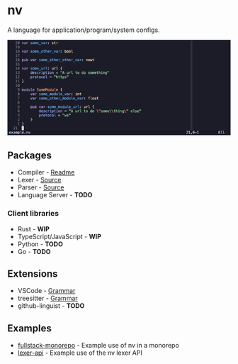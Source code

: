 # nv

A language for application/program/system configs.

![nv language snippet - neovim](./extensions/tree-sitter-nv/docs/assets/images/tree-sitter-nv-syntax-highlighting.png)

## Packages

- Compiler - [Readme](./packages/compiler/README.md)
- Lexer - [Source](./packages/lexer/src/lexer.rs)
- Parser - [Source](./packages/parser/src/main.rs)
- Language Server - **TODO**

### Client libraries

- Rust - **WIP**
- TypeScript/JavaScript - **WIP**
- Python - **TODO**
- Go - **TODO**

## Extensions

- VSCode - [Grammar](./extensions/vscode-nv/syntaxes/nv.tmLanguage.json)
- treesitter - [Grammar](./extensions/tree-sitter-nv/grammar.js)
- github-linguist - **TODO**

## Examples

- [fullstack-monorepo](./examples/fullstack-monorepo/) - Example use of nv in a monorepo
- [lexer-api](./examples/lexer-api/) - Example use of the nv lexer API
